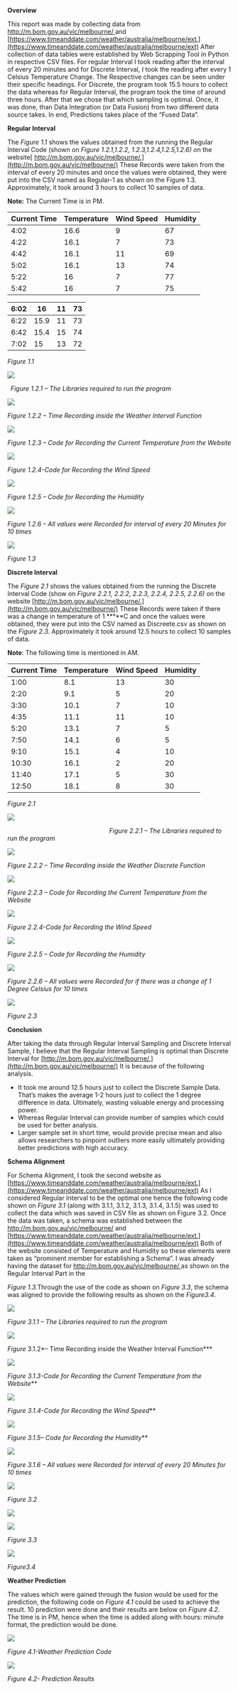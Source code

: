 ﻿**Overview** 

This  report  was  made  by  collecting  data  from [ http://m.bom.gov.au/vic/melbourne/ ](http://m.bom.gov.au/vic/melbourne/) and [https://www.timeanddate.com/weather/australia/melbourne/ext.](https://www.timeanddate.com/weather/australia/melbourne/ext)  After  collection  of  data tables were established by Web Scrapping Tool in Python in respective CSV files. For regular Interval I took reading after the interval of every 20 minutes and for Discrete Interval, I took the reading after every 1 Celsius Temperature Change. The Respective changes can be seen under their specific headings. For Discrete, the program took 15.5 hours to collect the data whereas for Regular Interval, the program took the time of around three hours. After that we chose that which sampling is optimal. Once, it was done, than Data Integration (or Data Fusion) from two different data source takes. In end, Predictions takes place of the “Fused Data”. 

**Regular Interval**  

The *Figure 1.1* shows the values obtained from the running the Regular Interval Code (shown on *Figure 1.2.1,1.2.2, 1.2.3,1.2.4,1.2.5,1.2.6)* on the website[ http://m.bom.gov.au/vic/melbourne/.](http://m.bom.gov.au/vic/melbourne/) These Records were taken from the interval of every 20 minutes and once the values were obtained,  they  were  put  into  the  CSV  named  as  Regular-1  as  shown  on  the  Figure  1.3. Approximately, it took around 3 hours to collect 10 samples of data. 

**Note:** The Current Time is in PM. 



|**Current Time**  |**Temperature** |**Wind Speed** |**Humidity** |
| - | - | - | - |
|4:02|16.6 |9 |67 |
|4:22|16.1 |7 |73 |
|4:42|16.1 |11 |69 |
|5:02|16.1 |13 |74 |
|5:22|16 |7 |77 |
|5:42|16 |7 |75 |


|6:02|16 |11 |73 |
| - | - | - | - |
|6:22|15.9 |11 |73 |
|6:42|15.4 |15 |74 |
|7:02|15 |13 |72 |
*Figure 1.1* 

![](Aspose.Words.f7a4612d-84a8-4874-9968-4b49de2780df.001.png)

` `*Figure 1.2.1 – The Libraries required to run the program* 

![](Aspose.Words.f7a4612d-84a8-4874-9968-4b49de2780df.002.jpeg)

*Figure 1.2.2 – Time Recording inside the Weather Interval Function*   

![](Aspose.Words.f7a4612d-84a8-4874-9968-4b49de2780df.003.png)

*Figure 1.2.3 – Code for Recording the Current Temperature from the Website*

![](Aspose.Words.f7a4612d-84a8-4874-9968-4b49de2780df.004.png)

*Figure 1.2.4-Code for Recording the Wind Speed* 

![](Aspose.Words.f7a4612d-84a8-4874-9968-4b49de2780df.005.png)

*Figure 1.2.5 – Code for Recording the Humidity*

![](Aspose.Words.f7a4612d-84a8-4874-9968-4b49de2780df.006.jpeg)

*Figure 1.2.6 – All values were Recorded for interval of every 20 Minutes for 10 times*

![](Aspose.Words.f7a4612d-84a8-4874-9968-4b49de2780df.007.png)

*Figure 1.3* 

**Discrete Interval**  

The *Figure 2.1* shows the values obtained from the running the Discrete Interval Code (show on *Figure  2.2.1,  2.2.2,  2.2.3,  2.2.4,  2.2.5,  2.2.6)*  on  the  website [http://m.bom.gov.au/vic/melbourne/.](http://m.bom.gov.au/vic/melbourne/)  These  Records  were  taken  if  there  was  a  change  in temperature of 1 **°**C and once the values were obtained, they were put into the CSV named as Discreete.csv as shown on the *Figure 2.3*. Approximately it took around 12.5 hours to collect 10 samples of data. 

**Note**: The following time is mentioned in AM.



|**Current Time**  |**Temperature** |**Wind Speed** |**Humidity** |
| - | - | - | - |
|1:00 |8.1 |13 |30 |
|2:20 |9.1 |5 |20 |
|3:30 |10.1 |7 |10 |
|4:35 |11.1 |11 |10 |
|5:20 |13.1 |7 |5 |
|7:50 |14.1 |6 |5 |
|9:10 |15.1 |4 |10 |
|10:30 |16.1 |2 |20 |
|11:40 |17.1 |5 |30 |
|12:50 |18.1 |8 |30 |
*Figure 2.1* 

![](Aspose.Words.f7a4612d-84a8-4874-9968-4b49de2780df.008.png)

`                                `*Figure 2.2.1 – The Libraries required to run the program* 

![](Aspose.Words.f7a4612d-84a8-4874-9968-4b49de2780df.009.png)

*Figure 2.2.2 – Time Recording inside the Weather Discrete Function*  

![](Aspose.Words.f7a4612d-84a8-4874-9968-4b49de2780df.010.png)

*Figure 2.2.3 – Code for Recording the Current Temperature from the Website* 

![](Aspose.Words.f7a4612d-84a8-4874-9968-4b49de2780df.011.png)

*Figure 2.2.4-Code for Recording the Wind Speed*  

![](Aspose.Words.f7a4612d-84a8-4874-9968-4b49de2780df.012.png)

*Figure 2.2.5 – Code for Recording the Humidity* 

![](Aspose.Words.f7a4612d-84a8-4874-9968-4b49de2780df.013.png)

*Figure 2.2.6 – All values were Recorded for if there was a change of 1 Degree Celsius for 10 times*

![](Aspose.Words.f7a4612d-84a8-4874-9968-4b49de2780df.014.png)

*Figure 2.3*

**Conclusion** 

After taking the data through Regular Interval Sampling and Discrete Interval Sample, I believe that  the  Regular  Interval  Sampling  is  optimal  than  Discrete  Interval  for [http://m.bom.gov.au/vic/melbourne/.](http://m.bom.gov.au/vic/melbourne/) It is because of the following analysis. 

- It took me around 12.5 hours just to collect the Discrete Sample Data. That’s makes the average 1-2 hours just to collect the 1 degree difference in data. Ultimately, wasting valuable energy and processing power. 
- Whereas Regular Interval can provide number of samples which could be used for better analysis. 
- Larger sample set in short time, would provide precise mean and also allows researchers to  pinpoint  outliers  more  easily  ultimately  providing  better  predictions  with  high accuracy. 

**Schema Alignment** 

For  Schema  Alignment,  I  took  the  second  website  as [https://www.timeanddate.com/weather/australia/melbourne/ext.](https://www.timeanddate.com/weather/australia/melbourne/ext)  As  I  considered  Regular Interval to be the optimal one hence the following code shown on *Figure 3.1* (along with 3.1.1, 3.1.2, 3.1.3, 3.1.4, 3.1.5) was used to collect the data which was saved in CSV file as shown on Figure  3.2.  Once  the  data  was  taken,  a  schema  was  established  between  the <http://m.bom.gov.au/vic/melbourne/> and [https://www.timeanddate.com/weather/australia/melbourne/ext.](https://www.timeanddate.com/weather/australia/melbourne/ext)  Both  of  the  website consisted of Temperature and Humidity so these elements were taken as “prominent member for  establishing  a  Schema”.  I  was  already  having  the  dataset  for [http://m.bom.gov.au/vic/melbourne/ ](http://m.bom.gov.au/vic/melbourne/)   as shown on the Regular Interval Part in the  

*Figure 1.3*.Through the use of the code as shown on *Figure 3.3*, the schema was aligned to provide the following results as shown on the *Figure3.4*.   

![](Aspose.Words.f7a4612d-84a8-4874-9968-4b49de2780df.015.png)

*Figure 3.1.1 – The Libraries required to run the program*

![](Aspose.Words.f7a4612d-84a8-4874-9968-4b49de2780df.016.jpeg)

*Figure* 3.1.2*– Time Recording inside the Weather Interval Function*** 

![](Aspose.Words.f7a4612d-84a8-4874-9968-4b49de2780df.017.png)

*Figure* *3.1.3-Code for Recording the Current Temperature from the Website*** 

![](Aspose.Words.f7a4612d-84a8-4874-9968-4b49de2780df.018.png)

*Figure 3.1.4-Code for Recording the Wind Speed*** 

![](Aspose.Words.f7a4612d-84a8-4874-9968-4b49de2780df.019.png)

*Figure 3.1.5– Code for Recording the Humidity*** 

![](Aspose.Words.f7a4612d-84a8-4874-9968-4b49de2780df.020.jpeg)

*Figure 3.1.6 – All values were Recorded for interval of every 20 Minutes for 10 times*

![](Aspose.Words.f7a4612d-84a8-4874-9968-4b49de2780df.021.png)

*Figure 3.2* 

![](Aspose.Words.f7a4612d-84a8-4874-9968-4b49de2780df.022.jpeg)

![](Aspose.Words.f7a4612d-84a8-4874-9968-4b49de2780df.023.png)

*Figure 3.3* 

![](Aspose.Words.f7a4612d-84a8-4874-9968-4b49de2780df.024.jpeg)

*Figure3.4* 

**Weather Prediction** 

The values which were gained through the fusion would be used for the prediction, the following code on *Figure 4.1* could be used to achieve the result. 10 prediction were done and their results are below on *Figure 4.2*. The time is in PM, hence when the time is added along with hours: minute format, the prediction would be done. 

![](Aspose.Words.f7a4612d-84a8-4874-9968-4b49de2780df.025.jpeg)

*Figure 4.1-Weather Prediction Code* 

![](Aspose.Words.f7a4612d-84a8-4874-9968-4b49de2780df.026.jpeg)

*Figure 4.2- Prediction Results* 
